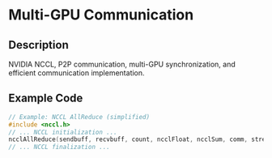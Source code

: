 # Multi-GPU Communication

## Description
NVIDIA NCCL, P2P communication, multi-GPU synchronization, and efficient communication implementation.

## Example Code
```cpp
// Example: NCCL AllReduce (simplified)
#include <nccl.h>
// ... NCCL initialization ...
ncclAllReduce(sendbuff, recvbuff, count, ncclFloat, ncclSum, comm, stream);
// ... NCCL finalization ...
```
